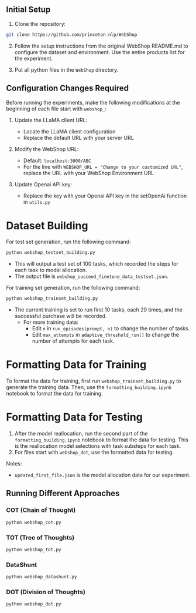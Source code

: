 
## Initial Setup

1. Clone the repository:
```bash
git clone https://github.com/princeton-nlp/WebShop
```

2. Follow the setup instructions from the original WebShop README.md to configure the dataset and environment. Use the entire products list for the experiment.

3. Put all python files in the `WebShop` directory.

## Configuration Changes Required

Before running the experiments, make the following modifications at the beginning of each file start with `webshop_`:

1. Update the LLaMA client URL:
   - Locate the LLaMA client configuration
   - Replace the default URL with your server URL

2. Modify the WebShop URL:
   - Default: `localhost:3000/ABC`
   - For the line with `WEBSHOP_URL = "Change to your customized URL"`, replace the URL with your WebShop Environment URL

3. Update Openai API key:
   - Replace the key with your Openai API key in the setOpenAi function in `utils.py`
  
# Dataset Building

For test set generation, run the following command:
```bash
python webshop_testset_building.py
```
- This will output a test set of 100 tasks, which recorded the steps for each task to model allocation.
- The output file is `webshop_succeed_finetune_data_testset.json`.

For training set generation, run the following command:
```bash
python webshop_trainset_building.py
```
- The current training is set to run first 10 tasks, each 20 times, and the successful purchase will be recorded.
  - For more training data:
    - Edit `n` in `run_episodes(prompt, n)` to change the number of tasks.
    - Edit `max_attempts` in `adaptive_threshold_run()` to change the number of attempts for each task.

# Formatting Data for Training

To format the data for training, first run `webshop_trainset_building.py` to generate the training data. Then, use the `formatting_building.ipynb` notebook to format the data for training.

# Formatting Data for Testing

1. After the model reallocation, run the second part of the `formatting_building.ipynb` notebook to format the data for testing. This is the reallocation model selections with task substeps for each task.
2. For files start with `webshop_dot`, use the formatted data for testing.

Notes:
   - `updated_first_file.json` is the model allocation data for our experiment.

## Running Different Approaches

### COT (Chain of Thought)
```bash
python webshop_cot.py
```

### TOT (Tree of Thoughts)
```bash
python webshop_tot.py
```

### DataShunt
```bash
python webshop_datashunt.py
```

### DOT (Division of Thoughts)
```bash
python webshop_dot.py
```
